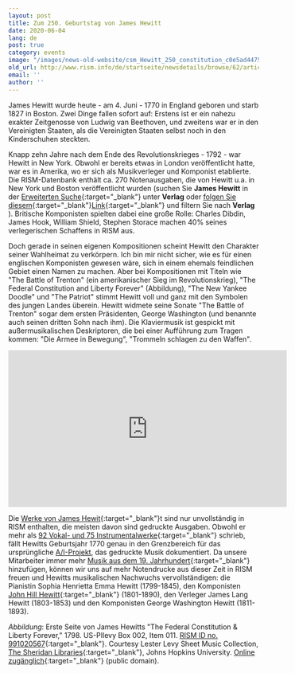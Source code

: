 ```yaml
---
layout: post
title: Zum 250. Geburtstag von James Hewitt
date: 2020-06-04
lang: de
post: true
category: events
image: "/images/news-old-website/csm_Hewitt_250_constitution_c0e5ad4475.jpg"
old_url: http://www.rism.info/de/startseite/newsdetails/browse/62/article/64/james-hewitt-at-250.html
email: ''
author: ''
---
```


James Hewitt wurde heute - am 4. Juni - 1770 in England geboren und starb 1827 in Boston. Zwei Dinge fallen sofort auf: Erstens ist er ein nahezu exakter Zeitgenosse von Ludwig van Beethoven, und zweitens war er in den Vereinigten Staaten, als die Vereinigten Staaten selbst noch in den Kinderschuhen steckten.

Knapp zehn Jahre nach dem Ende des Revolutionskrieges - 1792 - war Hewitt in New York. Obwohl er bereits etwas in London veröffentlicht hatte, war es in Amerika, wo er sich als Musikverleger und Komponist etablierte. Die RISM-Datenbank enthält ca. 270 Notenausgaben, die von Hewitt u.a. in New York und Boston veröffentlicht wurden (suchen Sie **James Hewitt** in der [Erweiterten Suche](https://opac.rism.info/advanced-search){:target="_blank"} unter **Verlag** oder [folgen Sie diesem](https://opac.rism.info/search?View=rism&q=James+Hewitt){:target="_blank"}[Link](https://opac.rism.info/search?View=rism&q=James+Hewitt){:target="_blank"} und filtern Sie nach **Verlag** ). Britische Komponisten spielten dabei eine große Rolle: Charles Dibdin, James Hook, William Shield, Stephen Storace machen 40% seines verlegerischen Schaffens in RISM aus.

Doch gerade in seinen eigenen Kompositionen scheint Hewitt den Charakter seiner Wahlheimat zu verkörpern. Ich bin mir nicht sicher, wie es für einen englischen Komponisten gewesen wäre, sich in einem ehemals feindlichen Gebiet einen Namen zu machen. Aber bei Kompositionen mit Titeln wie "The Battle of Trenton" (ein amerikanischer Sieg im Revolutionskrieg), "The Federal Constitution and Liberty Forever" (Abbildung), "The New Yankee Doodle" und "The Patriot" stimmt Hewitt voll und ganz mit den Symbolen des jungen Landes überein. Hewitt widmete seine Sonate "The Battle of Trenton" sogar dem ersten Präsidenten, George Washington (und benannte auch seinen dritten Sohn nach ihm). Die Klaviermusik ist gespickt mit außermusikalischen Deskriptoren, die bei einer Aufführung zum Tragen kommen: "Die Armee in Bewegung", "Trommeln schlagen zu den Waffen".

<iframe width="560" height="315" src="https://www.youtube.com/embed/EcvY-9CdvrU" frameborder="0" allow="accelerometer; autoplay; encrypted-media; gyroscope; picture-in-picture" allowfullscreen></iframe>


Die [Werke von James Hewit](https://opac.rism.info/search?View=rism&author=hewitt+james){:target="_blank"}t sind nur unvollständig in RISM enthalten, die meisten davon sind gedruckte Ausgaben. Obwohl er mehr als [92 Vokal- und 75 Instrumentalwerke](https://books.google.de/books?id=NeVl_rsKhwsC&lpg=PP1&ots=1ZsN03qMZq&dq=%22James%20Hewitt%3A%20Selected%20Compositions.%22&hl=de&pg=PR7#v=onepage&q=%22James%20Hewitt:%20Selected%20Compositions.%22&f=false){:target="_blank"} schrieb, fällt Hewitts Geburtsjahr 1770 genau in den Grenzbereich für das ursprüngliche [A/I-Projekt](/de/publikationen.html#c36), das gedruckte Musik dokumentiert. Da unsere Mitarbeiter immer mehr [Musik aus dem 19. Jahrhundert](/self_representation/2020/03/12/rism-and-beethoven-and-the-19th-century.html){:target="_blank"} hinzufügen, können wir uns auf mehr Notendrucke aus dieser Zeit in RISM freuen und Hewitts musikalischen Nachwuchs vervollständigen: die Pianistin Sophia Henrietta Emma Hewitt (1799-1845), den Komponisten [John Hill Hewitt](https://opac.rism.info/search?View=rism&q=John+Hill+Hewitt){:target="_blank"} (1801-1890), den Verleger James Lang Hewitt (1803-1853) und den Komponisten George Washington Hewitt (1811-1893).

_Abbildung_: Erste Seite von James Hewitts "The Federal Constitution & Liberty Forever," 1798. US-PIlevy Box 002, Item 011. [RISM ID no. 991020567](https://opac.rism.info/search?id=991020567&View=rism){:target="_blank"}. Courtesy Lester Levy Sheet Music Collection, [The Sheridan Libraries](https://www.library.jhu.edu/){:target="_blank"}, Johns Hopkins University. [Online zugänglich](https://levysheetmusic.mse.jhu.edu/collection/002/011){:target="_blank"} (public domain).


